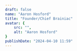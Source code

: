 ```yaml
---
draft: false
name: "Aaron Hosford"
title: "Founder/Chief Brainiac"
avatar: {
    src: "",
    alt: "Aaron Hosford"
}
publishDate: "2024-04-10 11:59"
---
```

